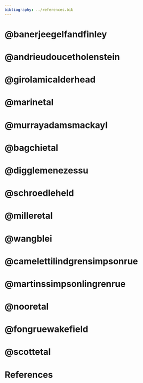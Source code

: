 ```yaml
---
bibliography: ../references.bib
---
```


# @banerjeegelfandfinley

# @andrieudoucetholenstein

# @girolamicalderhead

# @marinetal

# @murrayadamsmackayl

# @bagchietal

# @digglemenezessu

# @schroedleheld

# @milleretal

# @wangblei

# @camelettilindgrensimpsonrue

# @martinssimpsonlingrenrue

# @nooretal

# @fongruewakefield

# @scottetal

# References

